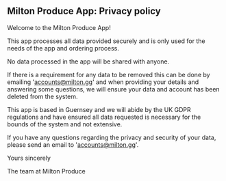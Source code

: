 ## Milton Produce App: Privacy policy

Welcome to the Milton Produce App!

This app processes all data provided securely and is only used for the needs of the app and ordering process.

No data processed in the app will be shared with anyone.

If there is a requirement for any data to be removed this can be done by emailing 'accounts@milton.gg' and when providing 
your details and answering some questions, we will ensure your data and account has been deleted from the system.

This app is based in Guernsey and we will abide by the UK GDPR regulations and have 
ensured all data requested is necessary for the bounds of the system and not extensive.

If you have any questions regarding the privacy and security of your data, please send an email to 'accounts@milton.gg'.

Yours sincerely

The team at Milton Produce
